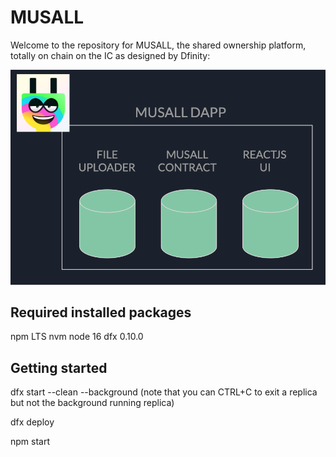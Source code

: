 # MUSALL

Welcome to the repository for MUSALL, the shared ownership platform, totally on chain on the IC as designed by Dfinity:

 ![alt text](https://github.com/fowlerlee/musall/blob/f877ed9b8b336c789b62a5b8d0bc3c8f0e9a3b3d/src/musall_assets/assets/Screenshot%202022-06-20%20at%2016.51.21.png)

## Required installed packages

npm LTS
nvm
node 16
dfx 0.10.0

## Getting started

dfx start --clean --background (note that you can CTRL+C to exit a replica but not the background running replica)

dfx deploy

npm start
